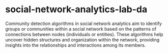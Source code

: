 # social-network-analytics-lab-da

Community detection algorithms in social network analytics aim to identify groups or communities within a social network based on the patterns of connections between nodes (individuals or entities). These algorithms help uncover hidden structures and organization within the network, providing insights into the relationships and interactions among its members.
